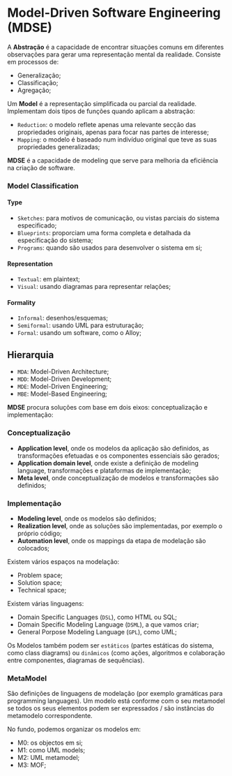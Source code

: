 # Model-Driven Software Engineering (MDSE)

A **Abstração** é a capacidade de encontrar situações comuns em diferentes observações para gerar uma representação mental da realidade. Consiste em processos de:

- Generalização;
- Classificação;
- Agregação;

Um **Model** é a representação simplificada ou parcial da realidade. Implementam dois tipos de funções quando aplicam a abstração:

- `Reduction`: o modelo reflete apenas uma relevante secção das propriedades originais, apenas para focar nas partes de interesse;
- `Mapping`: o modelo é baseado num indivíduo original que teve as suas propriedades generalizadas;

**MDSE** é a capacidade de modeling que serve para melhoria da eficiência na criação de software.

### Model Classification

#### Type

- `Sketches`: para motivos de comunicação, ou vistas parciais do sistema especificado;
- `Blueprints`: proporciam uma forma completa e detalhada da especificação do sistema;
- `Programs`: quando são usados para desenvolver o sistema em si;

#### Representation

- `Textual`: em plaintext;
- `Visual`: usando diagramas para representar relações;

#### Formality

- `Informal`: desenhos/esquemas;
- `Semiformal`: usando UML para estruturação;
- `Formal`: usando um software, como o Alloy;

## Hierarquia

- `MDA`: Model-Driven Architecture;
- `MDD`: Model-Driven Development;
- `MDE`: Model-Driven Engineering;
- `MBE`: Model-Based Engineering;

**MDSE** procura soluções com base em dois eixos: conceptualização e implementação:

### Conceptualização

- **Application level**, onde os modelos da aplicação são definidos, as transformações efetuadas e os componentes essenciais são gerados;
- **Application domain level**, onde existe a definição de modeling language, transformações e plataformas de implementação;
- **Meta level**, onde conceptualização de modelos e transformações são definidos;

### Implementação

- **Modeling level**, onde os modelos são definidos;
- **Realization level**, onde as soluções são implementadas, por exemplo o próprio código;
- **Automation level**, onde os mappings da etapa de modelação são colocados;

Existem vários espaços na modelação:

- Problem space;
- Solution space;
- Technical space;

Existem várias linguagens:

- Domain Specific Languages (`DSL`), como HTML ou SQL;
- Domain Specific Modeling Language (`DSML`), a que vamos criar;
- General Porpose Modeling Language (`GPL`), como UML;

Os Modelos também podem ser `estáticos` (partes estáticas do sistema, como class diagrams) ou `dinâmicos` (como ações, algoritmos e colaboração entre componentes, diagramas de sequências).

### MetaModel

São definições de linguagens de modelação (por exemplo gramáticas para programming languages). Um modelo está conforme com o seu metamodel se todos os seus elementos podem ser expressados / são instâncias do metamodelo correspondente.

No fundo, podemos organizar os modelos em:

- M0: os objectos em si;
- M1: como UML models;
- M2: UML metamodel;
- M3: MOF;